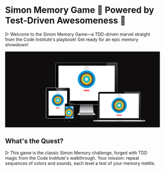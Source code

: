 # Simon Memory Game 🧩 Powered by Test-Driven Awesomeness 🚀

▷ Welcome to the Simon Memory Game—a TDD-driven marvel straight from the Code Institute's playbook! Get ready for an epic memory showdown!

![Website at different breakpoints](assets/images/simon-breakpoints.png)

## What's the Quest?

▷ This game is the classic Simon Memory challenge, forged with TDD magic from the Code Institute's walkthrough. Your mission: repeat sequences of colors and sounds, each level a test of your memory mettle.
